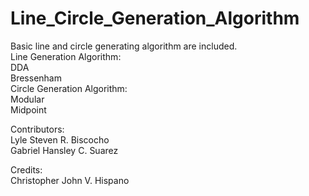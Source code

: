# Line_Circle_Generation_Algorithm  
Basic line and circle generating algorithm are included.  
Line Generation Algorithm:  
     DDA  
     Bressenham  
Circle Generation Algorithm:  
     Modular  
     Midpoint  
  
Contributors:  
 Lyle Steven R. Biscocho  
 Gabriel Hansley C. Suarez  
  
Credits:  
 Christopher John V. Hispano
